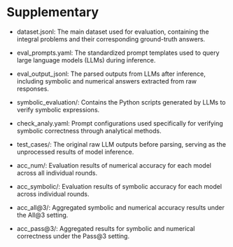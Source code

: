 # Supplementary

- dataset.jsonl: The main dataset used for evaluation, containing the integral problems and their corresponding ground-truth answers.

- eval_prompts.yaml: The standardized prompt templates used to query large language models (LLMs) during inference.

- eval_output_jsonl: The parsed outputs from LLMs after inference, including symbolic and numerical answers extracted from raw responses.

- symbolic_evaluation/: Contains the Python scripts generated by LLMs to verify symbolic expressions.

- check_analy.yaml: Prompt configurations used specifically for verifying symbolic correctness through analytical methods.

- test_cases/: The original raw LLM outputs before parsing, serving as the unprocessed results of model inference.

- acc_num/: Evaluation results of numerical accuracy for each model across all individual rounds.

- acc_symbolic/: Evaluation results of symbolic accuracy for each model across individual rounds.

- acc_all@3/: Aggregated symbolic and numerical accuracy results under the All@3 setting.

- acc_pass@3/: Aggregated results for symbolic and numerical correctness under the Pass@3 setting.
